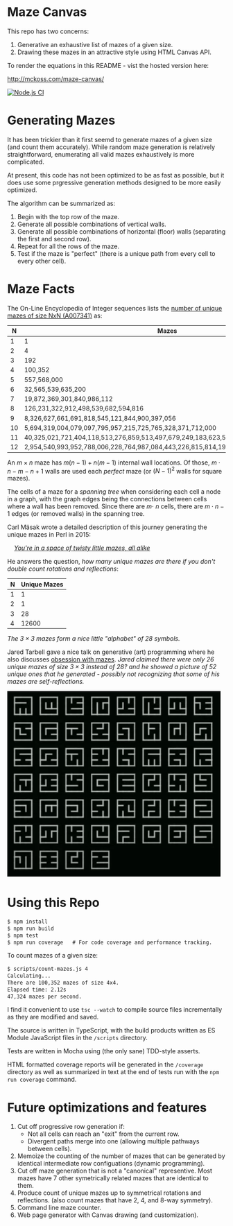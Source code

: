 # Maze Canvas

This repo has two concerns:

1. Generative an exhaustive list of mazes of a given size.
2. Drawing these mazes in an attractive style using HTML Canvas API.

To render the equations in this README - vist the hosted version here:

http://mckoss.com/maze-canvas/

[![Node.js CI](https://github.com/mckoss/maze-canvas/actions/workflows/main.yml/badge.svg)](https://github.com/mckoss/maze-canvas/actions/workflows/main.yml)


# Generating Mazes

It has been trickier than it first seemd to generate mazes of a given size (and count them accurately).  While random maze generation
is relatively straightforward, enumerating all valid mazes
exhaustively is more complicated.

At present, this code has not been optimized to be as fast as
possible, but it does use some prgressive generation methods
designed to be more easily optimized.

The algorithm can be summarized as:

1. Begin with the top row of the maze.
2. Generate all possible combinations of vertical walls.
3. Generate all possible combinations of horizontal (floor) walls
   (separating the first and second row).
4. Repeat for all the rows of the maze.
5. Test if the maze is "perfect" (there is a unique path from every cell to
    every other cell).

# Maze Facts

The On-Line Encyclopedia of Integer sequences lists the [number of unique
mazes of size NxN (A007341)](https://oeis.org/A007341)  as:

| N | Mazes |
|---|---|
| 1 | 1 |
| 2 | 4 |
| 3 | 192 |
| 4	|	100,352 |
| 5	|	557,568,000 |
| 6	|	32,565,539,635,200
| 7	|	19,872,369,301,840,986,112 |
| 8	|	126,231,322,912,498,539,682,594,816 |
| 9	|	8,326,627,661,691,818,545,121,844,900,397,056 |
| 10 |	5,694,319,004,079,097,795,957,215,725,765,328,371,712,000 |
| 11 |	40,325,021,721,404,118,513,276,859,513,497,679,249,183,623,593,590,784 |
| 12 |	2,954,540,993,952,788,006,228,764,987,084,443,226,815,814,190,099,484,786,032,640,000 |

An $m \times n$ maze has $m(n-1) + n(m-1)$ internal wall locations.  Of
those, $m \cdot n - m - n + 1$ walls are used each *perfect* maze (or
$({N - 1})^2$ walls for square mazes).

The cells of a maze for a *spanning tree* when considering each cell a
node in a graph, with the graph edges being the connections between cells
where a wall has been removed.  Since there are $m \cdot\ n$ cells, there
are $m \cdot n - 1$ edges (or removed walls) in the spanning tree.

Carl Mäsak wrote a detailed description of this journey generating the
unique mazes in Perl in 2015:

&nbsp;&nbsp;&nbsp;&nbsp;*[You're in a space of twisty little mazes, all alike](http://strangelyconsistent.org/blog/youre-in-a-space-of-twisty-little-mazes-all-alike)*


He answers the question, *how many unique mazes are there if you don't double
count rotations and reflections*:

| N | Unique Mazes |
|---|---|
| 1 | 1 |
| 2 | 1 |
| 3 | 28 |
| 4 | 12600 |

*The $3 \times 3$ mazes form a nice little "alphabet" of 28 symbols.*

Jared Tarbell gave a nice talk on generative (art) programming where
he also discusses [obsession with mazes](https://youtu.be/b_-9UWkgDf8?t=365).
*Jared claimed there were only 26 unique mazes of size $3 \times 3$ instead of
28? and he showed a picture of 52 *unique* ones that he generated - possibly
not recognizing that some of his mazes are self-reflections.*

![52 mazes](./images/52-mazes.png)

# Using this Repo

```
$ npm install
$ npm run build
$ npm test
$ npm run coverage   # For code coverage and performance tracking.
```

To count mazes of a given size:

```
$ scripts/count-mazes.js 4
Calculating...
There are 100,352 mazes of size 4x4.
Elapsed time: 2.12s
47,324 mazes per second.
```

I find it convenient to use `tsc --watch` to compile source files
incrementally as they are modified and saved.

The source is written in TypeScript, with the build products
written as ES Module JavaScript files in the `/scripts` directory.

Tests are written in Mocha using (the only sane) TDD-style asserts.

HTML formatted coverage reports will be generated in the `/coverage` directory as well as summarized in text at the end of tests
run with the `npm run coverage` command.

# Future optimizations and features

1. Cut off progressive row generation if:
   - Not all cells can reach an "exit" from the current row.
   - Divergent paths merge into one (allowing multiple pathways between cells).
2. Memoize the counting of the number of mazes that can be generated by
   identical intermediate row configuations (dynamic programming).
3. Cut off maze generation that is not a "canonical" representive.  Most mazes
   have 7 other symetrically related mazes that are identical to them.
4. Produce count of unique mazes up to symmetrical rotations and reflections.
   (also count mazes that have 2, 4, and 8-way symmetry).
5. Command line maze counter.
6. Web page generator with Canvas drawing (and customization).


<script defer>
MathJax = {
  tex: {
    inlineMath: [['$', '$'], ['\\(', '\\)']]
  }
};
</script>
<script id="MathJax-script" defer
  src="https://cdn.jsdelivr.net/npm/mathjax@3/es5/tex-chtml.js">
</script>
